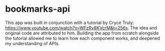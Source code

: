 # bookmarks-api
This app was built in conjunction with a tutorial by Cryce Truly: https://www.youtube.com/watch?v=WFzRy8KVcrM&t=256s. The idea and original code are attributed to him. Building the app from scratch alongside the tutorial allowed me to learn how each component works, and deepened my understanding of APIs.
